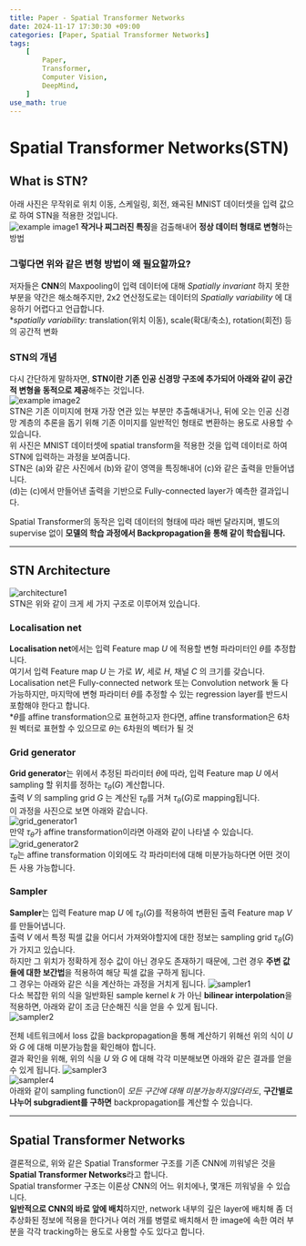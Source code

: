 ```yaml
---
title: Paper - Spatial Transformer Networks
date: 2024-11-17 17:30:30 +09:00
categories: [Paper, Spatial Transformer Networks]
tags: 
    [
        Paper,
        Transformer,
        Computer Vision,
        DeepMind,
    ]
use_math: true
---
```


# Spatial Transformer Networks(STN)

## What is STN?
아래 사진은 무작위로 위치 이동, 스케일링, 회전, 왜곡된 MNIST 데이터셋을 입력 값으로 하여 STN을 적용한 것입니다.   
![example image1](https://github.com/user-attachments/assets/3cec2b78-7562-4e98-87d8-fee4783638f1) 
**작거나 찌그러진 특징**을 검출해내어 **정상 데이터 형태로 변형**하는 방법  

### 그렇다면 위와 같은 변형 방법이 왜 필요할까요?  
저자들은 **CNN**의 Maxpooling이 입력 데이터에 대해 *Spatially invariant* 하지 못한 부분을 약간은 해소해주지만,
2x2 연산정도로는 데이터의 *Spatially variability* 에 대응하기 어렵다고 언급합니다.  
**spatially variability:* translation(위치 이동), scale(확대/축소), rotation(회전) 등의 공간적 변화

### STN의 개념
다시 간단하게 말하자면, **STN이란 기존 인공 신경망 구조에 추가되어 아래와 같이 공간적 변형을 동적으로 제공**해주는 것입니다.  
![example image2](https://github.com/user-attachments/assets/1956fe01-5d53-4e7a-b8c2-2f3bb769c5e9)  
STN은 기존 이미지에 현재 가장 연관 있는 부분만 추출해내거나, 
뒤에 오는 인공 신경망 계층의 추론을 돕기 위해 기존 이미지를 일반적인 형태로 변환하는 용도로 사용할 수 있습니다.  
위 사진은 MNIST 데이터셋에 spatial transform을 적용한 것을 입력 데이터로 하여 STN에 입력하는 과정을 보여줍니다.  
STN은 (a)와 같은 사진에서 (b)와 같이 영역을 특징해내어 (c)와 같은 출력을 만들어냅니다.  
(d)는 (c)에서 만들어낸 출력을 기반으로 Fully-connected layer가 예측한 결과입니다.  

Spatial Transformer의 동작은 입력 데이터의 형태에 따라 매번 달라지며, 
별도의 supervise 없이 **모델의 학습 과정에서 Backpropagation을 통해 같이 학습됩니다.**

---
## STN Architecture
![architecture1](https://github.com/user-attachments/assets/8f23b174-4649-43e8-b4e4-0f0a2cf71f0b)  
STN은 위와 같이 크게 세 가지 구조로 이루어져 있습니다.

### Localisation net
**Localisation net**에서는 입력 Feature map _U_ 에 적용할 변형 파라미터인 $\theta$를 추정합니다.  
여기서 입력 Feature map _U_ 는 가로 _W_, 세로 _H_, 채널 _C_ 의 크기를 갖습니다.  
Localisation net은 Fully-connected network 또는 Convolution network 둘 다 가능하지만,
마지막에 변형 파라미터 $\theta$를 추정할 수 있는 regression layer를 반드시 포함해야 한다고 합니다.  
*$\theta$를 affine transformation으로 표현하고자 한다면, 
affine transformation은 6차원 벡터로 표현할 수 있으므로 $\theta$는 6차원의 벡터가 될 것

### Grid generator
**Grid generator**는 위에서 추정된 파라미터 $\theta$에 따라, 
입력 Feature map _U_ 에서 sampling 할 위치를 정하는 $\tau_{\theta}(G)$ 계산합니다.  
출력 _V_ 의 sampling grid _G_ 는 계산된 $\tau_{\theta}$를 거쳐 $\tau_{\theta}(G)$로 mapping됩니다.  
이 과정을 사진으로 보면 아래와 같습니다.  
![grid_generator1](https://github.com/user-attachments/assets/a10a2835-d4a5-40b0-9c4c-ac5932e94fad)  
만약 $\tau_{\theta}$가 affine transformation이라면 아래와 같이 나타낼 수 있습니다.
![grid_generator2](https://github.com/user-attachments/assets/4654c94f-36fe-460d-92f1-16652eb09293)  
$\tau_{\theta}$는 affine transformation 이외에도 각 파라미터에 대해 미분가능하다면 어떤 것이든 사용 가능합니다.

### Sampler
**Sampler**는 입력 Feature map _U_ 에 $\tau_{\theta}(G)$를 적용하여
변환된 출력 Feature map _V_ 를 만들어냅니다.  
출력 _V_ 에서 특정 픽셀 값을 어디서 가져와야할지에 대한 정보는 sampling grid $\tau_{\theta}(G)$가 가지고 있습니다.  
하지만 그 위치가 정확하게 정수 값이 아닌 경우도 존재하기 때문에, 그런 경우 **주변 값들에 대한 보간법**을 적용하여
해당 픽셀 값을 구하게 됩니다.  
그 경우는 아래와 같은 식을 계산하는 과정을 거치게 됩니다.
![sampler1](https://github.com/user-attachments/assets/1f1018d1-6826-436b-97c9-e1eb675bf457)  
다소 복잡한 위의 식을 일반화된 sample kernel _k_ 가 아닌 **bilinear interpolation**을 적용하면, 
아래와 같이 조금 단순해진 식을 얻을 수 있게 됩니다.  
![sampler2](https://github.com/user-attachments/assets/a9d71166-41f0-4e21-826a-fa32600568ba)  

전체 네트워크에서 loss 값을 backpropagation을 통해 계산하기 위해선 위의 식이 _U_ 와 _G_ 에 대해 미분가능함을 확인해야 합니다.  
결과 확인을 위해, 위의 식을 _U_ 와 _G_ 에 대해 각각 미분해보면 아래와 같은 결과를 얻을 수 있게 됩니다.
![sampler3](https://github.com/user-attachments/assets/7a7001e3-999d-4201-acaf-30a06719255f)  
![sampler4](https://github.com/user-attachments/assets/21f30953-09c2-4eb6-bc69-237412901752)   
아래와 같이 sampling function이 _모든 구간에 대해 미분가능하지않더라도_, 
**구간별로 나누어 subgradient를 구하면** backpropagation를 계산할 수 있습니다.  

---
## Spatial Transformer Networks
결론적으로, 위와 같은 Spatial Transformer 구조를 기존 CNN에 끼워넣은 것을 **Spatial Transformer Networks**라고 합니다.  
Spatial transformer 구조는 이론상 CNN의 어느 위치에나, 몇개든 끼워넣을 수 있습니다.  
**일반적으로 CNN의 바로 앞에 배치**하지만, network 내부의 깊은 layer에 배치해 좀 더 추상화된 정보에 적용을 한다거나 
여러 개를 병렬로 배치해서 한 image에 속한 여러 부분을 각각 tracking하는 용도로 사용할 수도 있다고 합니다.

